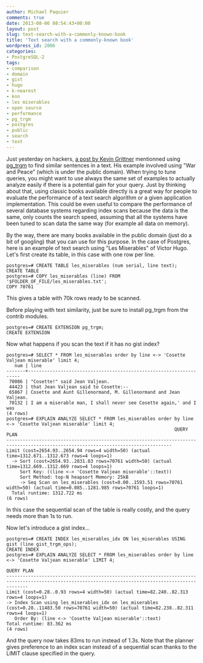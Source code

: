 ```yaml
---
author: Michael Paquier
comments: true
date: 2013-08-06 08:54:43+00:00
layout: post
slug: text-search-with-a-commonly-known-book
title: 'Text search with a commonly-known book'
wordpress_id: 2006
categories:
- PostgreSQL-2
tags:
- comparison
- domain
- gist
- hugo
- k-nearest
- knn
- les miserables
- open source
- performance
- pg_trgm
- postgres
- public
- search
- text
---
```

Just yesterday on hackers, [a post by Kevin Grittner](http://www.postgresql.org/message-id/1375457112.43393.YahooMailNeo@web162905.mail.bf1.yahoo.com) mentionned using [pg\_trgm](http://www.postgresql.org/docs/current/static/pgtrgm.html) to find similar sentences in a text. His example involved using "War and Peace" (which is under the public domain). When trying to tune queries, you might want to use always the same set of examples to actually analyze easily if there is a potential gain for your query. Just by thinking about that, using classic books available directly is a great way for people to evaluate the performance of a text search algorithm or a given application implementation. This could be even useful to compare the performance of several database systems regarding index scans because the data is the same, only counts the search speed, assuming that all the systems have been tuned to scan data the same way (for example all data on memory).

By the way, there are many books available in the public domain (just do a bit of googling) that you can use for this purpose. In the case of Postgres, here is an example of text search using "Les Miserables" of Victor Hugo. Let's first create its table, in this case with one row per line.

    postgres=# CREATE TABLE les_miserables (num serial, line text);
    CREATE TABLE
    postgres=# COPY les_miserables (line) FROM '$FOLDER_OF_FILE/les_miserables.txt';
    COPY 70761

This gives a table with 70k rows ready to be scanned.

Before playing with text similarity, just be sure to install pg\_trgm from the contrib modules.

    postgres=# CREATE EXTENSION pg_trgm;
    CREATE EXTENSION

Now what happens if you scan the text if it has no gist index?

    postgres=# SELECT * FROM les_miserables order by line <-> 'Cosette Valjean miserable' limit 4;
       num | line
    -------+-------------------------------------------------------------------
     70086 | "Cosette!" said Jean Valjean.
     44423 | that Jean Valjean said to Cosette:--
     65867 | Cosette and Aunt Gillenormand, M. Gillenormand and Jean Valjean.
     70132 | I am a miserable man, I shall never see Cosette again,' and I was
    (4 rows)
    postgres=# EXPLAIN ANALYZE SELECT * FROM les_miserables order by line <-> 'Cosette Valjean miserable' limit 4;
                                                                  QUERY PLAN
    -----------------------------------------------------------------------------------------------------------------------------------
    Limit (cost=2654.93..2654.94 rows=4 width=50) (actual time=1312.671..1312.673 rows=4 loops=1)
      -> Sort (cost=2654.93..2831.83 rows=70761 width=50) (actual time=1312.669..1312.669 rows=4 loops=1)
         Sort Key: ((line <-> 'Cosette Valjean miserable'::text))
         Sort Method: top-N heapsort Memory: 25kB
         -> Seq Scan on les_miserables (cost=0.00..1593.51 rows=70761 width=50) (actual time=0.085..1281.985 rows=70761 loops=1)
      Total runtime: 1312.722 ms
    (6 rows)

In this case the sequential scan of the table is really costly, and the query needs more than 1s to run.

Now let's introduce a gist index...

    postgres=# CREATE INDEX les_miserables_idx ON les_miserables USING gist (line gist_trgm_ops);
    CREATE INDEX
    postgres=# EXPLAIN ANALYZE SELECT * FROM les_miserables order by line <-> 'Cosette Valjean miserable' LIMIT 4;
                                                                      QUERY PLAN
    ----------------------------------------------------------------------------------------------------------------------------------------------------
    Limit (cost=0.28..0.93 rows=4 width=50) (actual time=82.240..82.313 rows=4 loops=1)
    -> Index Scan using les_miserables_idx on les_miserables (cost=0.28..11483.50 rows=70761 width=50) (actual time=82.238..82.311 rows=4 loops=1)
       Order By: (line <-> 'Cosette Valjean miserable'::text)
    Total runtime: 83.362 ms
    (4 rows)

And the query now takes 83ms to run instead of 1.3s. Note that the planner gives preference to an index scan instead of a sequential scan thanks to the LIMIT clause specified in the query.

